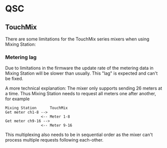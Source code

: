 # QSC

## TouchMix

There are some limitations for the TouchMix series mixers when using Mixing Station:

### Metering lag

Due to limitations in the firmware the update rate of the metering data in Mixing Station will be
slower than usually. This "lag" is expected and can't be fixed.

A more technical explanation: The mixer only supports sending 26 meters at a time.
Thus Mixing Station needs to request all meters one after another, for example

```text
Mixing Station      TouchMix
Get meter ch1-8 --> 
                <-- Meter 1-8
Get meter ch9-16 -->
                <-- Meter 9-16
```

This multiplexing also needs to be in sequential order as the mixer can't process multiple requests
following each-other.
